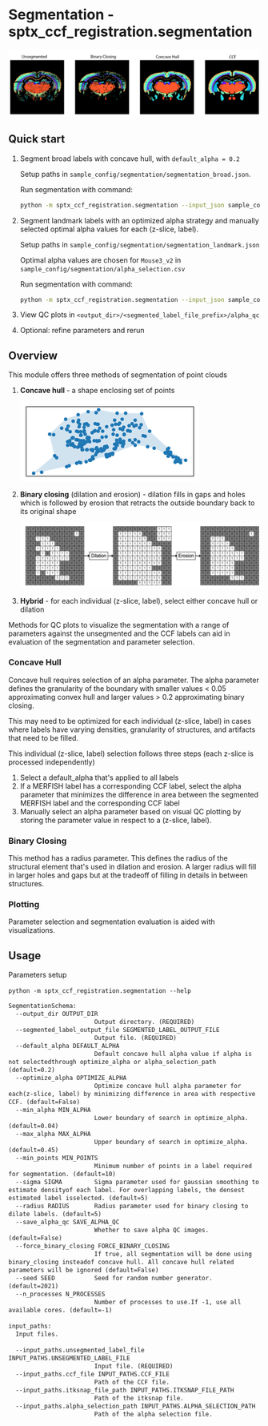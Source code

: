 # Segmentation - sptx_ccf_registration.segmentation

![segmentation overview](doc_assets/segmentation.png)

## Quick start

1. Segment broad labels with concave hull, with `default_alpha = 0.2`

   Setup paths in `sample_config/segmentation/segmentation_broad.json`.
  
   Run segmentation with command:

   ```bash
   python -m sptx_ccf_registration.segmentation --input_json sample_config/segmentation/segmentation_broad.json
   ```

2. Segment landmark labels with an optimized alpha strategy and manually selected optimal alpha values for each (z-slice, label).  
   
   Setup paths in `sample_config/segmentation/segmentation_landmark.json`
   
   Optimal alpha values are chosen for `Mouse3_v2` in `sample_config/segmentation/alpha_selection.csv`
   
   Run segmentation with command:

   ```bash
   python -m sptx_ccf_registration.segmentation --input_json sample_config/segmentation/segmentation_landmark.json
   ```

3. View QC plots in `<output_dir>/<segmented_label_file_prefix>/alpha_qc`

4. Optional: refine parameters and rerun

## Overview

This module offers three methods of segmentation of point clouds

1. **Concave hull** - a shape enclosing set of points

   ![concave hull](doc_assets/concavehull.png)

2. **Binary closing** (dilation and erosion) - dilation fills in gaps and holes which is followed by erosion that retracts the outside boundary back to its original shape

   ![binary closing](doc_assets/binary_closing.png)

3. **Hybrid** - for each individual (z-slice, label), select either concave hull or dilation

Methods for QC plots to visualize the segmentation with a range of parameters against the unsegmented and the CCF labels can aid in evaluation of the segmentation and parameter selection.

### Concave Hull

Concave hull requires selection of an alpha parameter. The alpha parameter defines the granularity of the boundary with smaller values < 0.05 approximating convex hull and larger values > 0.2 approximating binary closing.

This may need to be optimized for each individual (z-slice, label) in cases where labels have varying densities, granularity of structures, and artifacts that need to be filled.  

This individual (z-slice, label) selection follows three steps (each z-slice is processed independently)

1. Select a default_alpha that's applied to all labels
2. If a MERFISH label has a corresponding CCF label, select the alpha parameter that minimizes the difference in area between the segmented MERFISH label and the corresponding CCF label
3. Manually select an alpha parameter based on visual QC plotting by storing the parameter value in respect to a (z-slice, label).

### Binary Closing

This method has a radius parameter. This defines the radius of the structural element that's used in dilation and erosion. A larger radius will fill in larger holes and gaps but at the tradeoff of filling in details in between structures. 

### Plotting

Parameter selection and segmentation evaluation is aided with visualizations.

## Usage

Parameters setup

`python -m sptx_ccf_registration.segmentation --help`

```
SegmentationSchema:
  --output_dir OUTPUT_DIR
                        Output directory. (REQUIRED)
  --segmented_label_output_file SEGMENTED_LABEL_OUTPUT_FILE
                        Output file. (REQUIRED)
  --default_alpha DEFAULT_ALPHA
                        Default concave hull alpha value if alpha is not selectedthrough optimize_alpha or alpha_selection_path (default=0.2)
  --optimize_alpha OPTIMIZE_ALPHA
                        Optimize concave hull alpha parameter for each(z-slice, label) by minimizing difference in area with respective CCF. (default=False)
  --min_alpha MIN_ALPHA
                        Lower boundary of search in optimize_alpha. (default=0.04)
  --max_alpha MAX_ALPHA
                        Upper boundary of search in optimize_alpha. (default=0.45)
  --min_points MIN_POINTS
                        Minimum number of points in a label required for segmentation. (default=10)
  --sigma SIGMA         Sigma parameter used for gaussian smoothing to estimate densityof each label. For overlapping labels, the densest estimated label isselected. (default=5)
  --radius RADIUS       Radius parameter used for binary closing to dilate labels. (default=5)
  --save_alpha_qc SAVE_ALPHA_QC
                        Whether to save alpha QC images. (default=False)
  --force_binary_closing FORCE_BINARY_CLOSING
                        If true, all segmentation will be done using binary_closing insteadof concave hull. All concave hull related parameters will be ignored (default=False)
  --seed SEED           Seed for random number generator. (default=2021)
  --n_processes N_PROCESSES
                        Number of processes to use.If -1, use all available cores. (default=-1)

input_paths:
  Input files.

  --input_paths.unsegmented_label_file INPUT_PATHS.UNSEGMENTED_LABEL_FILE
                        Input file. (REQUIRED)
  --input_paths.ccf_file INPUT_PATHS.CCF_FILE
                        Path of the CCF file.
  --input_paths.itksnap_file_path INPUT_PATHS.ITKSNAP_FILE_PATH
                        Path of the itksnap file.
  --input_paths.alpha_selection_path INPUT_PATHS.ALPHA_SELECTION_PATH
                        Path of the alpha selection file.
```
